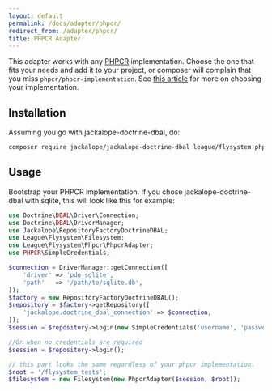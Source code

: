 ```yaml
---
layout: default
permalink: /docs/adapter/phpcr/
redirect_from: /adapter/phpcr/
title: PHPCR Adapter
---
```


This adapter works with any [PHPCR](http://phpcr.github.io) implementation.
Choose the one that fits your needs and add it to your project, or composer
will  complain that you miss `phpcr/phpcr-implementation`. See
[this article](http://symfony.com/doc/master/cmf/cookbook/database/choosing_phpcr_implementation.html)
for more on choosing your implementation.

## Installation

Assuming you go with jackalope-doctrine-dbal, do:

```bash
composer require jackalope/jackalope-doctrine-dbal league/flysystem-phpcr
```

## Usage

Bootstrap your PHPCR implementation. If you chose jackalope-doctrine-dbal with sqlite, 
this will look like this for example:

```php
use Doctrine\DBAL\Driver\Connection;
use Doctrine\DBAL\DriverManager;
use Jackalope\RepositoryFactoryDoctrineDBAL;
use League\Flysystem\Filesystem;
use League\Flysystem\Phpcr\PhpcrAdapter;
use PHPCR\SimpleCredentials;

$connection = DriverManager::getConnection([
    'driver' => 'pdo_sqlite',
    'path'   => '/path/to/sqlite.db',
]);
$factory = new RepositoryFactoryDoctrineDBAL();
$repository = $factory->getRepository([
    'jackalope.doctrine_dbal_connection' => $connection,
]);
$session = $repository->login(new SimpleCredentials('username', 'password'));

//Or when no credentials are required
$session = $repository->login();

// this part looks the same regardless of your phpcr implementation.
$root = '/flysystem_tests';
$filesystem = new Filesystem(new PhpcrAdapter($session, $root));
```
